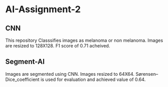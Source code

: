 # AI-Assignment-2

## CNN
This repository Classsifies images as melanoma or non melanoma. Images are resized to 128X128. 
F1 score of 0.71 acheived.

## Segment-AI
Images are segmented using CNN. Images resized to 64X64. Sørensen–Dice_coefficient is used for evaluation and achieved value of 0.64.
